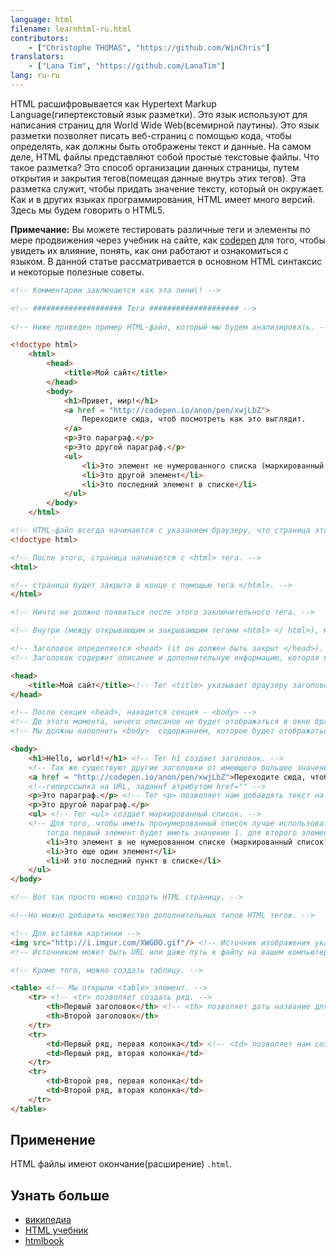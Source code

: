 ```yaml
---
language: html
filename: learnhtml-ru.html
contributors:
    - ["Christophe THOMAS", "https://github.com/WinChris"]
translators:
    - ["Lana Tim", "https://github.com/LanaTim"]
lang: ru-ru
---
```


HTML расшифровывается как Hypertext Markup Language(гипертекстовый язык разметки).
Это язык используют для написания страниц для World Wide Web(всемирной паутины).
Это язык разметки позволяет писать веб-страниц с помощью кода, чтобы определять, 
как должны быть отображены текст и данные.
На самом деле, HTML файлы представляют собой простые текстовые файлы.
Что такое разметка? Это способ организации данных страницы,
путем открытия и закрытия тегов(помещая данные внутрь этих тегов).
Эта разметка служит, чтобы придать значение тексту, который он окружает.
Как и в других языках программирования, HTML имеет много версий. Здесь мы будем говорить о HTML5.


**Примечание:** Вы можете тестировать различные теги и элементы по мере продвижения 
через учебник на сайте, как [codepen](http://codepen.io/pen/) для того, чтобы увидеть 
их влияние, понять, как они работают и ознакомиться с языком.
В данной статье рассматривается в основном HTML синтаксис и некоторые полезные советы.

```html
<!-- Комментарии заключаются как эта лини\! -->

<!-- #################### Теги #################### -->
   
<!-- Ниже приведен пример HTML-файл, который мы будем анализировать. -->

<!doctype html>
	<html>
		<head>
			<title>Мой сайт</title>
		</head>
		<body>
			<h1>Привет, мир!</h1>
			<a href = "http://codepen.io/anon/pen/xwjLbZ">
				Переходите сюда, чтоб посмотреть как это выглядит.
			</a>
			<p>Это параграф.</p>
			<p>Это другой параграф.</p>
			<ul>
				<li>Это элемент не нумерованного списка (маркированный список)</li>
				<li>Это другой элемент</li>
				<li>Это последний элемент в списке</li>
			</ul>
		</body>
	</html>

<!-- HTML-файл всегда начинается с указанием браузеру, что страница это HTML. -->
<!doctype html>

<!-- После этого, страница начинается с <html> тега. -->
<html>

<!-- страница будет закрыта в конце с помощью тега </html>. -->
</html>

<!-- Ничто не должно появиться после этого заключительного тега. -->

<!-- Внутри (между открывающим и закрывающим тегами <html> </ html>), мы находим: -->

<!-- Заголовок определяется <head> (it он должен быть закрыт </head>). -->
<!-- Заголовок содержит описание и дополнительную информацию, которая не отображается; это метаданные. -->

<head>
	<title>Мой сайт</title><!-- Тег <title> указывает браузеру заголовок, чтобы показать в строке заголовка названия и вкладки браузера окна. -->
</head>

<!-- После секция <head>, находится секция - <body> -->
<!-- До этого момента, ничего описаное не будет отображаться в окне браузера. -->
<!-- Мы должны наполнить <body>  содержанием, которое будет отображаться. -->

<body>
	<h1>Hello, world!</h1> <!-- Тег h1 создает заголовок. -->
	<!-- Так же существуют другие заголовки от имеющего большее значение <h1> по убыванию к  <h6>. -->
	<a href = "http://codepen.io/anon/pen/xwjLbZ">Переходите сюда, чтоб посмотреть как это выглядит.</a>
	<!--гиперссылка на URL, заданнf атрибутом href="" -->
	<p>Это параграф.</p> <!-- Тег <p> позволяет нам добавдять текст на странице HTML. -->
	<p>Это другой параграф.</p>
	<ul> <!-- Тег <ul> создает маркированный список. -->
	<!-- Для того, чтобы иметь пронумерованный список лучше использовать <ol> 
		тогда первый элемент будет иметь значение 1. для второго элемента, 2. и так далее. -->
		<li>Это элемент в не нумерованном списке (маркированный список)</li>
		<li>Это еще один элемент</li>
		<li>И это последний пункт в списке</li>
	</ul>
</body>

<!-- Вот так просто можно создать HTML страницу. -->

<!--Но можно добавить множество дополнительных типов HTML тегов. -->

<!-- Для вставки картинки -->
<img src="http://i.imgur.com/XWG0O.gif"/> <!-- Источник изображения указывается с помощью атрибута src="" -->
<!-- Источником может быть URL или даже путь к файлу на вашем компьютере. -->

<!-- Кроме того, можно создать таблицу. -->

<table> <!-- Мы открыли <table> элемент. -->
	<tr> <!-- <tr> позволяет создать ряд. -->
		<th>Первый заголовок</th> <!-- <th> позволяет дать название для столбца таблицы. -->
		<th>Второй заголовок</th>
	</tr>
	<tr>
		<td>Первый ряд, первая колонка</td> <!-- <td> позволяет нам создать ячейку таблицы. -->
		<td>Первый ряд, вторая колонка</td>
	</tr>
	<tr>
		<td>Второй ряв, первая колонка</td>
		<td>Второй ряд, вторая колонка</td>
	</tr>
</table>

```

## Применение

HTML файлы имеют окончание(расширение) `.html`.

## Узнать больше

* [википедиа](https://ru.wikipedia.org/wiki/HTML)
* [HTML учебник](https://developer.mozilla.org/ru/docs/Web/HTML)
* [htmlbook](http://htmlbook.ru/)
